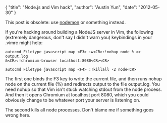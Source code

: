 {
    "title": "Node.js and Vim hack",
    "author": "Austin Yun",
    "date": "2012-05-30"
}

This post is obsolete: use [nodemon](https://github.com/remy/nodemon) or something instead.

If you're hacking around building a NodeJS server in Vim, the following (extremely dangerous, don't say I didn't warn you) keybindings in your .vimrc might help:

```viml
autocmd Filetype javascript map <F3> :w<CR>:!nohup node % >> output.log
&<CR>:!chromium-browser localhost:8080<CR><CR>

autocmd Filetype javascript map <F4> :!killall -2 node<CR>
```

The first one binds the F3 key to write the current file, and then runs nohup node on the current file (%) and redirects output to the file output.log.
You need nohup so that Vim isn't stuck watching stdout from the node process.
And then it opens Chromium at localhost port 8080, which you could obviously change to be whatever port your server is listening on.

The second kills all node processes.
Don't blame me if something goes wrong here.
